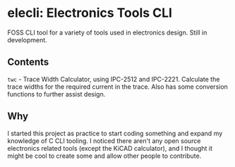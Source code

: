 # elecli: Electronics Tools CLI
FOSS CLI tool for a variety of tools used in electronics design. Still in development.

## Contents
`twc` - Trace Width Calculator, using IPC-2512 and IPC-2221. Calculate the trace widths for the required current in the trace. Also has some conversion functions to further assist design.

## Why
I started this project as practice to start coding something and expand my knowledge of C CLI tooling. I noticed there aren't any open source electronics related tools (except the KiCAD calculator), and I thought it might be cool to create some and allow other people to contribute. 

